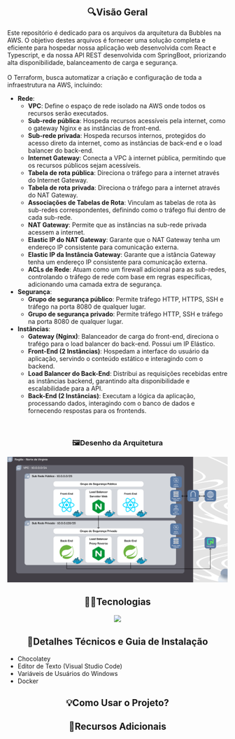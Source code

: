 ## <div align="center">🔍Visão Geral</div>

<p align="left">
  Este repositório é dedicado para os arquivos da arquitetura da Bubbles na AWS. O objetivo destes arquivos é fornecer uma solução completa e eficiente para hospedar nossa aplicação        web desenvolvida com React e Typescript, e da nossa API REST desenvolvida com SpringBoot, priorizando alta disponibilidade, balanceamento de carga e segurança. <br><br>
  O Terraform, busca automatizar a criação e configuração de toda a infraestrutura na AWS, incluindo:
</p>

* **Rede**:
  - **VPC**: Define o espaço de rede isolado na AWS onde todos os recursos serão executados.
  - **Sub-rede pública**: Hospeda recursos acessíveis pela internet, como o gateway Nginx e as instâncias de front-end.
  - **Sub-rede privada**: Hospeda recursos internos, protegidos do acesso direto da internet, como as instâncias de back-end e o load balancer do back-end.
  - **Internet Gateway**: Conecta a VPC à internet pública, permitindo que os recursos públicos sejam acessíveis.
  - **Tabela de rota pública**: Direciona o tráfego para a internet através do Internet Gateway.
  - **Tabela de rota privada**: Direciona o tráfego para a internet através do NAT Gateway.
  - **Associações de Tabelas de Rota**: Vinculam as tabelas de rota às sub-redes correspondentes, definindo como o tráfego flui dentro de cada sub-rede.
  - **NAT Gateway**: Permite que as instâncias na sub-rede privada acessem a internet.
  - **Elastic IP do NAT Gateway**: Garante que o NAT Gateway tenha um endereço IP consistente para comunicação externa.
  - **Elastic IP da Instância Gateway**: Garante que a istância Gateway tenha um endereço IP consistente para comunicação externa.
  - **ACLs de Rede**: Atuam como um firewall adicional para as sub-redes, controlando o tráfego de rede com base em regras específicas, adicionando uma camada extra de segurança.
* **Segurança**:
  - **Grupo de segurança público**: Permite tráfego HTTP, HTTPS, SSH e tráfego na porta 8080 de qualquer lugar.
  - **Grupo de segurança privado**: Permite tráfego HTTP, SSH e tráfego na porta 8080 de qualquer lugar.
* **Instâncias**:
  - **Gateway (Nginx)**: Balanceador de carga do front-end, direciona o trafégo para o load balancer do back-end. Possui um IP Elástico.
  - **Front-End (2 Instâncias)**: Hospedam a interface do usuário da aplicação, servindo o conteúdo estático e interagindo com o backend.
  - **Load Balancer do Back-End**: Distribui as requisições recebidas entre as instâncias backend, garantindo alta disponibilidade e escalabilidade para a API.
  - **Back-End (2 Instâncias)**: Executam a lógica da aplicação, processando dados, interagindo com o banco de dados e fornecendo respostas para os frontends.
  
<br>

### <div align="center">🖼️Desenho da Arquitetura</div>
<div align="center">
  <img src="assets/diagrama_de_arquitetura.jpg" />
</div>

## <div align="center">👨‍💻Tecnologias</div>

<div align="center">
  <img src="https://skillicons.dev/icons?i=aws,ubuntu,terraform,docker,nginx,vim&theme=dark" />
</div>

## <div align="center">📖Detalhes Técnicos e Guia de Instalação</div>
* Chocolatey
* Editor de Texto (Visual Studio Code)
* Variáveis de Usuários do Windows
* Docker

## <div align="center">💡Como Usar o Projeto?</div>
## <div align="center">🔗Recursos Adicionais</div>
